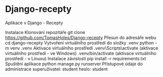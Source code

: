 ﻿# Django-recepty
Aplikace v Django - Recepty

Instalace
Klonování repozitáře
git clone https://github.com/TomasHoles/Django-recepty
Přesun do adresáře webu
cd django-recepty
Vytvoření virtuálního prostředí do složky .venv
python -m venv .venv
Aktivace virtuálního prostředí
.venv\Scripts\activate (aktivace virtuálního prostředí - ve Windows)
.venv/bin/activate (aktivace virtuálního prostředí - v Linuxu)
Instalace závislostí
pip install -r requirements.txt
Spuštění aplikace
python manage.py runserver
Přístupové údaje do administrace
superuživatel: student
heslo: student
